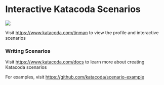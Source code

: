 # Interactive Katacoda Scenarios

[![](http://shields.katacoda.com/katacoda/tinman/count.svg)](https://www.katacoda.com/tinman "Get your profile on Katacoda.com")

Visit https://www.katacoda.com/tinman to view the profile and interactive scenarios

### Writing Scenarios
Visit https://www.katacoda.com/docs to learn more about creating Katacoda scenarios

For examples, visit https://github.com/katacoda/scenario-example
